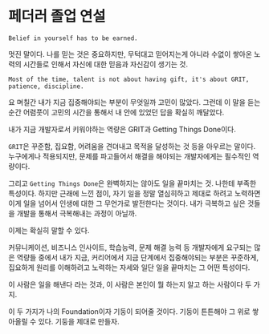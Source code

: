 # 페더러 졸업 연설

`Belief in yourself has to be earned.`

멋진 말이다. 나를 믿는 것은 중요하지만, 무턱대고 믿어지는게 아니라 수없이 쌓아온 노력의 시간들로 인해서 자신에 대한 믿음과 자신감이 생기는 것.

`Most of the time, talent is not about having gift, it's about GRIT, patience, discipline.`

요 며칠간 내가 지금 집중해야되는 부분이 무엇일까 고민이 많았다. 그런데 이 말을 듣는 순간 어렴풋이 고민의 시간을 통해서 내 안에 있었던 답을 확실히 깨달았다.

내가 지금 개발자로서 키워야하는 역량은 GRIT과 Getting Things Done이다.

`GRIT`은 꾸준함, 집요함, 어려움을 견뎌내고 목적을 달성하는 것 등을 아우르는 말이다. 누구에게나 적용되지만, 문제를 파고들어서 해결을 해야되는 개발자에게는 필수적인 역량이다.

그리고 `Getting Things Done`은 완벽하지는 않아도 일을 끝마치는 것. 나한테 부족한 특성이다. 하지만 근래에 느낀 점이, 자기 일을 정말 열심히하고 제대로 하려고 노력하면 이게 일을 넘어서 인생에 대한 그 무언가로 발전한다는 것이다. 내가 극복하고 싶은 것들을 개발을 통해서 극복해내는 과정이 아닐까.

이제는 확실히 말할 수 있다.

커뮤니케이션, 비즈니스 인사이트, 학습능력, 문제 해결 능력 등 개발자에게 요구되는 많은 역량들 중에서 내가 지금, 커리어에서 지금 단계에서 집중해야되는 부분은 꾸준하게, 집요하게 원리를 이해하려고 노력하는 자세와 일단 일을 끝마치는 그 어떤 특성이다.

이 사람은 일을 해낸다 라는 것과, 이 사람은 본인이 뭘 하는지 알고 하는 사람이다 두 가지.

이 두 가지가 나의 Foundation이자 기둥이 되어줄 것이다. 기둥이 튼튼해야 그 위로 쌓아올릴 수 있다. 기둥을 제대로 만들자.
